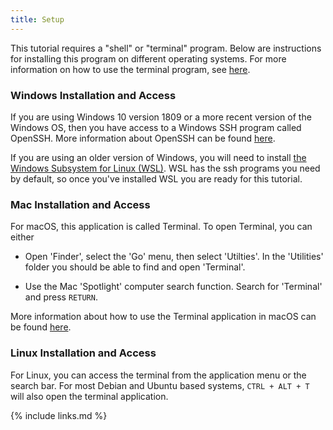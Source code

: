 ```yaml
---
title: Setup
---
```


This tutorial requires a "shell" or "terminal" program. Below are instructions for installing this program on different operating systems. For more information on how to use the terminal program, see [here](https://swcarpentry.github.io/shell-novice/).

### Windows Installation and Access

If you are using Windows 10 version 1809 or a more recent version of the Windows OS, then you have access to a Windows SSH program called OpenSSH. More information about OpenSSH can be found [here](https://learn.microsoft.com/en-us/windows-server/administration/openssh/openssh_install_firstuse?tabs=gui).

If you are using an older version of Windows, you will need to install [the Windows Subsystem for Linux (WSL)](https://learn.microsoft.com/en-us/windows/wsl/install). WSL has the ssh programs you need by default, so once you've installed WSL you are ready for this tutorial.

### Mac Installation and Access

For macOS, this application is called Terminal. To open Terminal, you can either

* Open 'Finder', select the 'Go' menu, then select 'Utilties'. In the 'Utilities' folder you should be able to find and open 'Terminal'.

* Use the Mac 'Spotlight' computer search function. Search for 'Terminal' and press `RETURN`.

More information about how to use the Terminal application in macOS can be found [here](https://swcarpentry.github.io/shell-novice/).

### Linux Installation and Access

For Linux, you can access the terminal from the application menu or the search bar. For most Debian and Ubuntu based systems, `CTRL + ALT + T` will also open the terminal application.

{% include links.md %}
